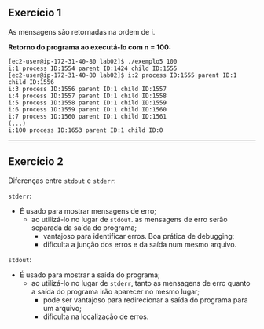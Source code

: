 ## Exercício 1
As mensagens são retornadas na ordem de i.


**Retorno do programa ao executá-lo com n = 100:**


```
[ec2-user@ip-172-31-40-80 lab02]$ ./exemplo5 100
i:1 process ID:1554 parent ID:1424 child ID:1555
[ec2-user@ip-172-31-40-80 lab02]$ i:2 process ID:1555 parent ID:1 child ID:1556
i:3 process ID:1556 parent ID:1 child ID:1557
i:4 process ID:1557 parent ID:1 child ID:1558
i:5 process ID:1558 parent ID:1 child ID:1559
i:6 process ID:1559 parent ID:1 child ID:1560
i:7 process ID:1560 parent ID:1 child ID:1561
(...)
i:100 process ID:1653 parent ID:1 child ID:0
```
---
## Exercício 2
Diferenças entre `stdout` e `stderr`:

`stderr`:
- É usado para mostrar mensagens de erro;
  - ao utilizá-lo no lugar de `stdout`. as mensagens de erro serão separada da saída do programa;
    - vantajoso para identificar erros. Boa prática de debugging;
    - dificulta a junção dos erros e da saída num mesmo arquivo.

`stdout`:
+ É usado para mostrar a saída do programa;
  + ao utilizá-lo no lugar de `stderr`, tanto as mensagens de erro quanto a saída do programa irão aparecer no mesmo lugar;
    + pode ser vantajoso para redirecionar a saída do programa para um arquivo;
    + dificulta na localização de erros.